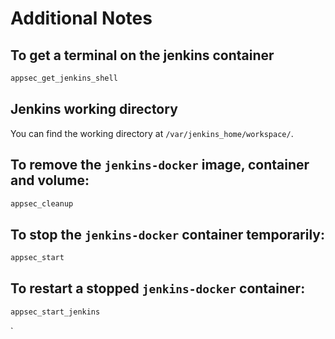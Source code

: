 # Additional Notes

## To get a terminal on the jenkins container

```bash
appsec_get_jenkins_shell
```

## Jenkins working directory

You can find the working directory at `/var/jenkins_home/workspace/`.

## To remove the `jenkins-docker` image, container and volume:

```bash
appsec_cleanup
```

## To stop the `jenkins-docker` container temporarily:

```bash
appsec_start
```

## To restart a stopped `jenkins-docker` container:

```bash
appsec_start_jenkins
```

`
